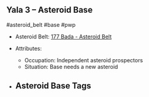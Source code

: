 ## Yala 3 &ndash; Asteroid Base

#asteroid_belt #base #pwp

- Asteroid Belt: [177 Bada - Asteroid Belt](../../../Gaming/StarsWithoutNumber/PiratesWithoutPlunder/%28177%29%20Bada%20-%20Asteroid%20Belt.md)

- Attributes:
   -   Occupation: Independent asteroid prospectors
   -   Situation: Base needs a new asteroid

- Asteroid Base Tags
	-  

